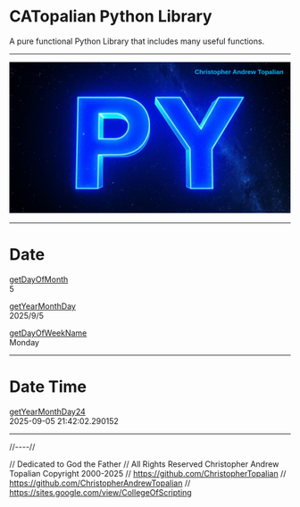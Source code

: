# CATopalian Python Library
A pure functional Python Library that includes many useful functions.

---

![py001](src/media/textures/bg/py001.png)

---

# Date

[getDayOfMonth](src/py/date/getDayOfMonth.py)  
5

[getYearMonthDay](src/py/date/getYearMonthDay.py)  
2025/9/5

[getDayOfWeekName](src/py/date/getDayOfWeekName.py)  
Monday

---

# Date Time

[getYearMonthDay24](src/py/date_time/getYearMonthDay24.py)  
2025-09-05 21:42:02.290152

---

//----//

// Dedicated to God the Father
// All Rights Reserved Christopher Andrew Topalian Copyright 2000-2025
// https://github.com/ChristopherTopalian
// https://github.com/ChristopherAndrewTopalian
// https://sites.google.com/view/CollegeOfScripting

